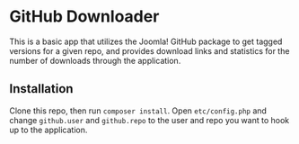 # GitHub Downloader

This is a basic app that utilizes the Joomla! GitHub package to get tagged versions for a given repo,
and provides download links and statistics for the number of downloads through the application.

## Installation

Clone this repo, then run `composer install`. Open `etc/config.php` and change `github.user` and `github.repo` to the
user and repo you want to hook up to the application.
